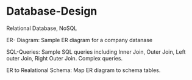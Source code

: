 # Database-Design
Relational Database, NoSQL

ER- Diagram: Sample ER diagram for a company datanase

SQL-Queries: Sample SQL queries including Inner Join, Outer Join, Left outer Join, Right Outer Join. Complex queries.

ER to Realational Schema: Map ER diagram to schema tables.
